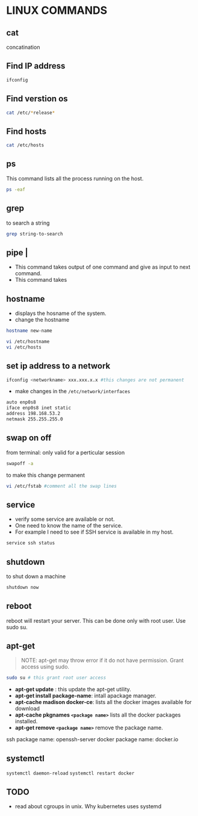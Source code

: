 # LINUX COMMANDS

## cat

concatination

## Find IP address

```sh
ifconfig
```

## Find verstion os

```sh
cat /etc/*release*
```

## Find hosts

```sh
cat /etc/hosts
```

## ps

This command lists all the process running on the host.

```sh
ps -eaf
```

## grep

to search a string

```sh
grep string-to-search
```

## pipe |

- This command takes output of one command and give as input to next command.
- This command takes 

## hostname

- displays the hosname of the system.
- change the hostname

```sh
hostname new-name
```

```sh
vi /etc/hostname
vi /etc/hosts
```

## set ip address to a network

```sh
ifconfig <networkname> xxx.xxx.x.x #this changes are not permanent
```

- make changes in the `/etc/network/interfaces`

```sh
auto enp0s8
iface enp0s8 inet static
address 198.168.53.2
netmask 255.255.255.0
```

## swap on off

from terminal: only valid for a perticular session

```sh
swapoff -a
```

to make this change permanent

```sh
vi /etc/fstab #comment all the swap lines
```

## service

- verify some service are available or not.
- One need to know the name of the service.
- For example I need to see if SSH service is available in my host.

```sh
service ssh status
```

## shutdown

to shut down a machine

```sh
shutdown now
```

## reboot

reboot will restart your server. This can be done only with root user. Use sudo su.

## apt-get

>NOTE: apt-get may throw error if it do not have permission. Grant access using sudo.

```sh
sudo su # this grant root user access
```

- **apt-get update** : this update the apt-get utility.
- **apt-get install package-name**: intall apackage manager.
- **apt-cache madison docker-ce**: lists all the docker images available for download
- **apt-cache pkgnames `<package name>`** lists all the docker packages installed.
- **apt-get remove `<package name>`** remove the package name.

ssh package name: openssh-server
docker package name: docker.io

## systemctl

`systemctl daemon-reload`
`systemctl restart docker`

## TODO

- read about cgroups in unix. Why kubernetes uses systemd
